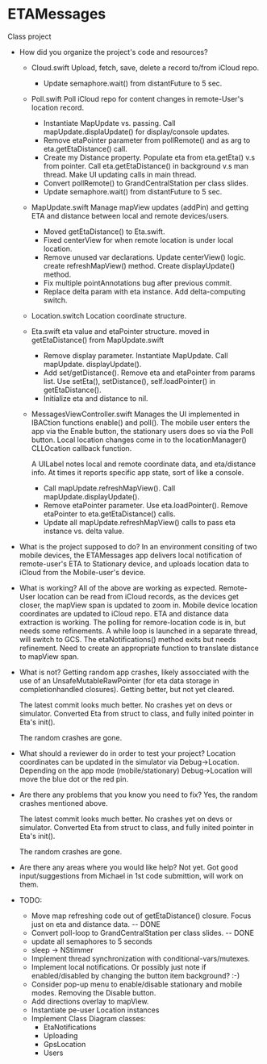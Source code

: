 # ETAMessages
Class project

- How did you organize the project's code and resources?

  - Cloud.swift
    Upload, fetch, save, delete a record to/from iCloud repo.
    
    - Update semaphore.wait() from distantFuture to 5 sec.
    
  - Poll.swift
    Poll iCloud repo for content changes in remote-User's location record.
    
    - Instantiate MapUpdate vs. passing. Call mapUpdate.displaUpdate() for
      display/console updates.
    - Remove etaPointer parameter from pollRemote() and as arg to
      eta.getEtaDistance() call.
    - Create my Distance property. Populate eta from eta.getEta() v.s
      from pointer. Call eta.getEtaDistance() in background v.s man thread.
      Make UI updating calls in main thread.
    - Convert pollRemote() to GrandCentralStation per class slides.
    - Update semaphore.wait() from distantFuture to 5 sec.
    
  - MapUpdate.swift
    Manage mapView updates (addPin) and getting ETA and distance between
    local and remote devices/users.
    
    - Moved getEtaDistance() to Eta.swift.
    - Fixed centerView for when remote location is under local location.
    - Remove unused var declarations. Update centerView() logic. create
      refreshMapView() method. Create displayUpdate() method.
    - Fix multiple pointAnnotations bug after previous commit.
    -  Replace delta param with eta instance. Add delta-computing switch.
  
  - Location.switch
    Location coordinate structure.
    
  - Eta.swift
    eta value and etaPointer structure.
    moved in getEtaDistance() from MapUpdate.swift
    
    - Remove display parameter. Instantiate MapUpdate. Call mapUpdate.
      displayUpdate().
    - Add set/getDistance(). Remove eta and etaPointer from params list.
      Use setEta(), setDistance(), self.loadPointer() in getEtaDistance().
    - Initialize eta and distance to nil.
    
  - MessagesViewController.swift
    Manages the UI implemented in IBACtion functions enable() and poll().
    The mobile user enters the app via the Enable button, the stationary
    users does so via the Poll button. Local location changes come in to
    the locationManager() CLLOcation callback function.
    
    A UILabel notes local and remote coordinate data, and eta/distance
    info. At times it reports specific app state, sort of like a console.
    
    - Call mapUpdate.refreshMapView(). Call mapUpdate.displayUpdate().
    - Remove etaPointer parameter. Use eta.loadPointer(). Remove etaPointer
      to eta.getEtaDistance() calls.
    - Update all mapUpdate.refreshMapView() calls to pass eta instance
      vs. delta value.
 
- What is the project supposed to do?
  In an environment consiting of two mobile devices, the ETAMessages app
  delivers local notification of remote-user's ETA to Stationary device,
  and uploads location data to iCloud from the Mobile-user's device.
  
- What is working?
  All of the above are working as expected. Remote-User location can be
  read from iCloud records, as the devices get closer, the mapView span is
  updated to zoom in. Mobile device location coordinates are updated to
  iCloud repo. ETA and distance data extraction is working. The polling
  for remore-location code is in, but needs some refinements. A while loop
  is launched in a separate thread, will switch to GCS.
  The etaNotifications() method exits but needs refinement. Need to create
  an appropriate function to translate distance to mapView span.
  
- What is not?
  Getting random app crashes, likely assocciated with the use of an
  UnsafeMutableRawPointer (for eta data storage in completionhandled
  closures). Getting better, but not yet cleared.
   
  The latest commit looks much better. No crashes yet on devs or
  simulator. Converted Eta from struct to class, and fully inited
  pointer in Eta's init().
  
  The random crashes are gone.
  
- What should a reviewer do in order to test your project?
  Location coordinates can be updated in the simulator via Debug->Location.
  Depending on the app mode (mobile/stationary) Debug->Location will move
  the blue dot or the red pin.
  
- Are there any problems that you know you need to fix?
  Yes, the random crashes mentioned above.
  
  The latest commit looks much better. No crashes yet on devs or
  simulator. Converted Eta from struct to class, and fully inited
  pointer in Eta's init().
  
  The random crashes are gone.
  
- Are there any areas where you would like help?
  Not yet. Got good input/suggestions from Michael in 1st code submittion, will work on them.
  
  
- TODO:

	- Move map refreshing code out of getEtaDistance() closure. Focus just
	  on eta and distance data. -- DONE
	- Convert poll-loop to GrandCentralStation per class slides. -- DONE
	- update all semaphores to 5 seconds
	- sleep -> NStimmer
	- Implement thread synchronization with conditional-vars/mutexes.
	- Implement local notifications. Or possibly just note if enabled/disabled
	  by changing the button item background? :-)
	- Consider pop-up menu to enable/disable stationary and mobile modes.
	  Removing the Disable button.
	- Add directions overlay to mapView.
	- Instantiate pe-user Location instances
  	- Implement Class Diagram classes:
  		- EtaNotifications
  		- Uploading
  		- GpsLocation
  		- Users
  
